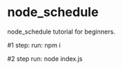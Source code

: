 # node_schedule
node_schedule tutorial for beginners.

#1 step:
run: npm i

#2 step
run: node index.js